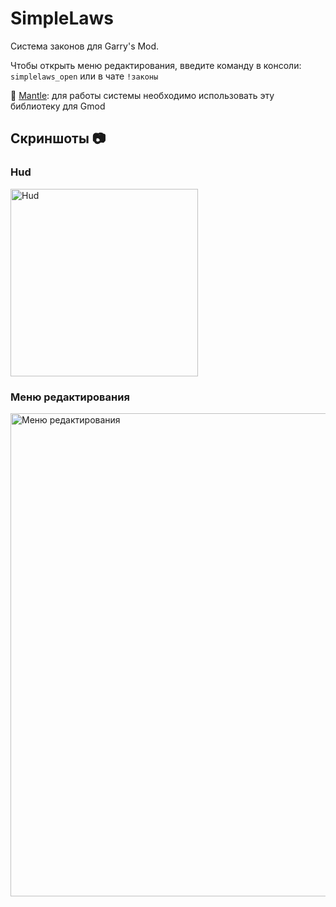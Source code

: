 # SimpleLaws
Система законов для Garry's Mod.

Чтобы открыть меню редактирования, введите команду в консоли: `simplelaws_open` или в чате `!законы`

🔧 [Mantle](https://github.com/darkfated/mantle): для работы системы необходимо использовать эту библиотеку для Gmod

## Скриншоты 📷
### Hud
<img src="https://github.com/darkfated/simplelaws/assets/49955245/dda4fe18-6c38-4175-9761-c40e7c922720" width="300" alt="Hud">

### Меню редактирования
<img width="911" height="773" alt="Меню редактирования" src="https://github.com/user-attachments/assets/1a87872d-444c-452a-ac65-f886b2535064" />
